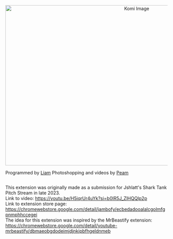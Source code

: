 


<p align="center">
  <img src="" alt="Komi Image" width = "800" height="500" style="align-items=center; justify-content=center;" />
  </p>

Programmed by [Liam](https://www.youtube.com/@puffbee21) 
Photoshopping and videos by [Peam](https://www.youtube.com/@Sopeamy)
<br />

##

This extension was originally made as a submission for Jshlatt's Shark Tank Pitch Stream in late 2023. 
<br />
Link to video:
https://youtu.be/H5iqrUr4uYk?si=b0lR5J_ZlHQQlp2p 
<br />
Link to extension store page:
https://chromewebstore.google.com/detail/jambofy/ecbedadooalalcgolmfgpnmphhccegei 
<br />
The idea for this extension was inspired by the MrBeastify extension:
<br />
https://chromewebstore.google.com/detail/youtube-mrbeastify/dbmaeobgdodeimjdjnkipbfhgeldnmeb
